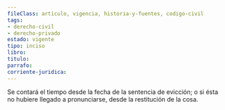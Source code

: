 ```yaml
---
fileClass: articulo, vigencia, historia-y-fuentes, codigo-civil
tags:
- derecho-civil
- derecho-privado
estado: vigente
tipo: inciso
libro:
titulo:
parrafo:
corriente-juridica:
---
```

Se contará el tiempo desde la fecha de la sentencia de evicción; o si ésta no hubiere llegado a pronunciarse, desde la restitución de la cosa.